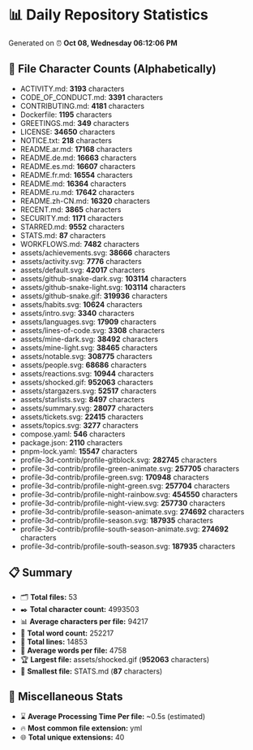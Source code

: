 # 📊 Daily Repository Statistics
Generated on ⏰ **Oct 08, Wednesday 06:12:06 PM**

## 📂 File Character Counts (Alphabetically)
- ACTIVITY.md: **3193** characters
- CODE_OF_CONDUCT.md: **3391** characters
- CONTRIBUTING.md: **4181** characters
- Dockerfile: **1195** characters
- GREETINGS.md: **349** characters
- LICENSE: **34650** characters
- NOTICE.txt: **218** characters
- README.ar.md: **17168** characters
- README.de.md: **16663** characters
- README.es.md: **16607** characters
- README.fr.md: **16554** characters
- README.md: **16364** characters
- README.ru.md: **17642** characters
- README.zh-CN.md: **16320** characters
- RECENT.md: **3865** characters
- SECURITY.md: **1171** characters
- STARRED.md: **9552** characters
- STATS.md: **87** characters
- WORKFLOWS.md: **7482** characters
- assets/achievements.svg: **38666** characters
- assets/activity.svg: **7776** characters
- assets/default.svg: **42017** characters
- assets/github-snake-dark.svg: **103114** characters
- assets/github-snake-light.svg: **103114** characters
- assets/github-snake.gif: **319936** characters
- assets/habits.svg: **10624** characters
- assets/intro.svg: **3340** characters
- assets/languages.svg: **17909** characters
- assets/lines-of-code.svg: **3308** characters
- assets/mine-dark.svg: **38492** characters
- assets/mine-light.svg: **38465** characters
- assets/notable.svg: **308775** characters
- assets/people.svg: **68686** characters
- assets/reactions.svg: **10944** characters
- assets/shocked.gif: **952063** characters
- assets/stargazers.svg: **52517** characters
- assets/starlists.svg: **8497** characters
- assets/summary.svg: **28077** characters
- assets/tickets.svg: **22415** characters
- assets/topics.svg: **3277** characters
- compose.yaml: **546** characters
- package.json: **2110** characters
- pnpm-lock.yaml: **15547** characters
- profile-3d-contrib/profile-gitblock.svg: **282745** characters
- profile-3d-contrib/profile-green-animate.svg: **257705** characters
- profile-3d-contrib/profile-green.svg: **170948** characters
- profile-3d-contrib/profile-night-green.svg: **257704** characters
- profile-3d-contrib/profile-night-rainbow.svg: **454550** characters
- profile-3d-contrib/profile-night-view.svg: **257730** characters
- profile-3d-contrib/profile-season-animate.svg: **274692** characters
- profile-3d-contrib/profile-season.svg: **187935** characters
- profile-3d-contrib/profile-south-season-animate.svg: **274692** characters
- profile-3d-contrib/profile-south-season.svg: **187935** characters

## 📋 Summary
- 🗂️ **Total files:** 53
- ✒️ **Total character count:** 4993503
- 📊 **Average characters per file:** 94217
- 📝 **Total word count:** 252217
- 🧾 **Total lines:** 14853
- 📐 **Average words per file:** 4758
- 🏆 **Largest file:** assets/shocked.gif (**952063** characters)
- 🥉 **Smallest file:** STATS.md (**87** characters)

## 🌟 Miscellaneous Stats
- ⌛ **Average Processing Time Per file:** ~0.5s (estimated)
- 🔥 **Most common file extension:** yml
- 🌐 **Total unique extensions:** 40
